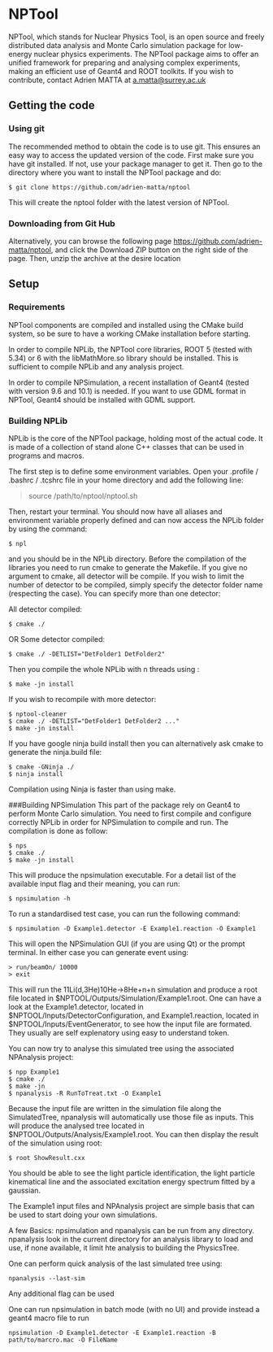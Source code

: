 NPTool
======

NPTool, which stands for Nuclear Physics Tool, is an open source and freely
distributed data analysis and Monte Carlo simulation package for low-energy
nuclear physics experiments. The NPTool package aims to offer an unified
framework for preparing and analysing complex experiments, making an efficient
use of Geant4 and ROOT toolkits. If you wish to contribute, contact Adrien 
MATTA at a.matta@surrey.ac.uk

## Getting the code
### Using git
The recommended method to obtain the code is to use git. This ensures an easy 
way to access the updated version of the code. First make sure you have git 
installed. If not, use your package manager to get it. Then go to the directory 
where you want to install the NPTool package and do:
````
$ git clone https://github.com/adrien-matta/nptool
````
This will create the nptool folder with the latest version of NPTool.

### Downloading from Git Hub
Alternatively, you can browse the following page https://github.com/adrien-matta/nptool, 
and click the Download ZIP button on the right side of the page. Then, unzip 
the archive at the desire location


## Setup
### Requirements
NPTool components are compiled and installed using the CMake build system, 
so be sure to have a working CMake installation before starting.

In order to compile NPLib, the NPTool core libraries, ROOT 5 (tested with 5.34) 
or 6 with the libMathMore.so library should be installed. 
This is sufficient to compile NPLib and any analysis project. 

In order to compile NPSimulation, a recent installation of Geant4 (tested 
with version 9.6 and 10.1) is needed. If you want to use GDML format in 
NPTool, Geant4 should be installed with GDML support.

### Building NPLib
NPLib is the core of the NPTool package, holding most of the actual code. It is 
made of a collection of stand alone C++ classes that can be used in programs 
and macros. 

The first step is to define some environment variables. Open your .profile / 
.bashrc / .tcshrc file in your home directory and add the following line:

> source /path/to/nptool/nptool.sh

Then, restart your terminal. You should now have all aliases and environment variable properly defined and can now access the NPLib folder by using the command:
````
$ npl 
````
and you should be in the NPLib directory. 
Before the compilation of the libraries you need to run cmake to generate the Makefile. If you give no argument to cmake, all detector will be compile. If you wish to limit the number of detector to be compiled, simply specify the detector folder name (respecting the case). You can specify more than one detector:

All detector compiled:
````
$ cmake ./ 
````
OR Some detector compiled:
````
$ cmake ./ -DETLIST="DetFolder1 DetFolder2"
````

Then you compile the whole NPLib with n threads using :

````
$ make -jn install
````

If you wish to recompile with more detector:

````
$ nptool-cleaner
$ cmake ./ -DETLIST="DetFolder1 DetFolder2 ..."
$ make -jn install
````

If you have google ninja build install then you can alternatively ask cmake to generate the ninja.build file:
````
$ cmake -GNinja ./
$ ninja install
````

Compilation using Ninja is faster than using make.

###Building NPSimulation
This part of the package rely on Geant4 to perform Monte Carlo simulation. You need to first compile and configure correctly NPLib in order for NPSimulation to compile and run. The compilation is done as follow:
````
$ nps
$ cmake ./
$ make -jn install
`````

This will produce the npsimulation executable. For a detail list of the available input flag and their meaning, you can run:
````
$ npsimulation -h
````

To run a standardised test case, you can run the following command:
````
$ npsimulation -D Example1.detector -E Example1.reaction -O Example1
````
This will open the NPSimulation GUI (if you are using Qt) or the prompt terminal. In either case you can generate event using:
````
> run/beamOn/ 10000
> exit
````

This will run the 11Li(d,3He)10He->8He+n+n simulation and produce a root file located in $NPTOOL/Outputs/Simulation/Example1.root. One can have a look at the Example1.detector, located in $NPTOOL/Inputs/DetectorConfiguration, and Example1.reaction, located in $NPTOOL/Inputs/EventGenerator, to see how the input file are formated. They usually are self explenatory using easy to understand token.

You can now try to analyse this simulated tree using the associated NPAnalysis project:
````
$ npp Example1
$ cmake ./
$ make -jn
$ npanalysis -R RunToTreat.txt -O Example1
````
Because the input file are written in the simulation file along the SimulatedTree, npanalysis will automatically use those file as inputs. This will produce the analysed tree located in $NPTOOL/Outputs/Analysis/Example1.root. You can then display the result of the simulation using root:
````
$ root ShowResult.cxx
````

You should be able to see the light particle identification, the light particle kinematical line and the associated excitation energy spectrum fitted by a gaussian.
 
The Example1 input files and NPAnalysis project are simple basis that can be used to start doing your own simulations.

A few Basics: 
npsimulation and npanalysis can be run from any directory. npanalysis look in the current directory for an analysis library to load and use, if none available, it limit hte analysis to building the PhysicsTree.

One can perform quick analysis of the last simulated tree using:
````
npanalysis --last-sim 
````
Any additional flag can be used

One can run npsimulation in batch mode (with no UI) and provide instead a geant4 macro file to run
````
npsimulation -D Example1.detector -E Example1.reaction -B path/to/marcro.mac -O FileName
````
